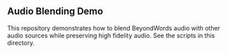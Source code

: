 ## Audio Blending Demo

This repository demonstrates how to blend BeyondWords audio with other audio
sources while preserving high fidelity audio. See the scripts in this directory.
